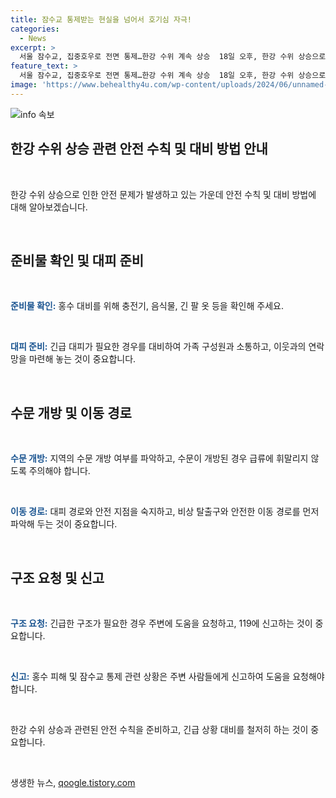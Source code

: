 ```yaml
---
title: 잠수교 통제받는 현실을 넘어서 호기심 자극!
categories:
  - News
excerpt: >
  서울 잠수교, 집중호우로 전면 통제…한강 수위 계속 상승  18일 오후, 한강 수위 상승으로 인한 집중호우로 인해 서울 잠수교가 전면 통제되고 있습니다.
feature_text: >
  서울 잠수교, 집중호우로 전면 통제…한강 수위 계속 상승  18일 오후, 한강 수위 상승으로 인한 집중호우로 인해 서울 잠수교가 전면 통제되고 있습니다.
image: 'https://www.behealthy4u.com/wp-content/uploads/2024/06/unnamed-file.png'
---
```


<p><img src="https://www.behealthy4u.com/wp-content/uploads/2024/06/unnamed-file.png" alt="info 속보" /></p>

<h2 data-ke-size="size26">한강 수위 상승 관련 안전 수칙 및 대비 방법 안내</h2>

<p data-ke-size="size16">&nbsp;</p>

<p>한강 수위 상승으로 인한 안전 문제가 발생하고 있는 가운데 안전 수칙 및 대비 방법에 대해 알아보겠습니다.</p>

<p data-ke-size="size16">&nbsp;</p>

<h2 data-ke-size="size26">준비물 확인 및 대피 준비</h2>

<p data-ke-size="size16">&nbsp;</p>

<p><b><span style="color: #1a5490;">준비물 확인:</span></b> 홍수 대비를 위해 충전기, 음식물, 긴 팔 옷 등을 확인해 주세요.</p>

<p data-ke-size="size16">&nbsp;</p>

<p><b><span style="color: #1a5490;">대피 준비:</span></b> 긴급 대피가 필요한 경우를 대비하여 가족 구성원과 소통하고, 이웃과의 연락망을 마련해 놓는 것이 중요합니다.</p>

<p data-ke-size="size16">&nbsp;</p>

<h2 data-ke-size="size26">수문 개방 및 이동 경로</h2>

<p data-ke-size="size16">&nbsp;</p>

<p><b><span style="color: #1a5490;">수문 개방:</span></b> 지역의 수문 개방 여부를 파악하고, 수문이 개방된 경우 급류에 휘말리지 않도록 주의해야 합니다.</p>

<p data-ke-size="size16">&nbsp;</p>

<p><b><span style="color: #1a5490;">이동 경로:</span></b> 대피 경로와 안전 지점을 숙지하고, 비상 탈출구와 안전한 이동 경로를 먼저 파악해 두는 것이 중요합니다.</p>

<p data-ke-size="size16">&nbsp;</p>

<h2 data-ke-size="size26">구조 요청 및 신고</h2>

<p data-ke-size="size16">&nbsp;</p>

<p><b><span style="color: #1a5490;">구조 요청:</span></b> 긴급한 구조가 필요한 경우 주변에 도움을 요청하고, 119에 신고하는 것이 중요합니다.</p>

<p data-ke-size="size16">&nbsp;</p>

<p><b><span style="color: #1a5490;">신고:</span></b> 홍수 피해 및 잠수교 통제 관련 상황은 주변 사람들에게 신고하여 도움을 요청해야 합니다.</p>

<p data-ke-size="size16">&nbsp;</p>

<p>한강 수위 상승과 관련된 안전 수칙을 준비하고, 긴급 상황 대비를 철저히 하는 것이 중요합니다.</p>

<p data-ke-size="size16">&nbsp;</p>

<p data-ke-size="size16"></p>
생생한 뉴스, <a href="https://qoogle.tistory.com" rel="dofollow">qoogle.tistory.com</a>


